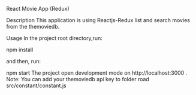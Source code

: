 React Movie App (Redux)

Description
This application is using Reactjs-Redux list and search movies from the themoviedb.

Usage
In the project root directory,run:

npm install

and then, run:

npm start
The project open development mode on http://localhost:3000 .
Note:
You can add your themoviedb api key to folder road src/constant/constant.js
